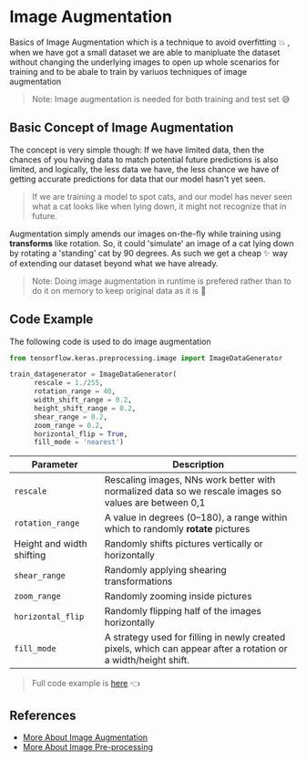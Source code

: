 # Image Augmentation
Basics of Image Augmentation which is a technique to avoid overfitting :boom: , when we have got a small dataset we are able to manipluate the dataset without changing the underlying images to open up whole scenarios for training and to be abale to train by variuos techniques of image augmentation 

> Note: Image augmentation is needed for both training and test set :sweat_smile:

## Basic Concept of Image Augmentation

The concept is very simple though: If we have limited data, then the chances of you having data to match potential future predictions is also limited, and logically, the less data we have, the less chance we have of getting accurate predictions for data that our model hasn't yet seen.

> If we are training a model to spot cats, and our model has never seen what a cat looks like when lying down, it might not recognize that in future.

Augmentation simply amends our images on-the-fly while training using **transforms** like rotation. So, it could 'simulate' an image of a cat lying down by rotating a 'standing' cat by 90 degrees. As such we get a cheap :sparkles: way of extending our dataset beyond what we have already.

> Note: Doing image augmentation in runtime is prefered rather than to do it on memory to keep original data as it is :thinking:


## Code Example

The following code is used to do image augmentation

```python
from tensorflow.keras.preprocessing.image import ImageDataGenerator

train_datagenerator = ImageDataGenerator(
      rescale = 1./255,
      rotation_range = 40,
      width_shift_range = 0.2,
      height_shift_range = 0.2,
      shear_range = 0.2,
      zoom_range = 0.2,
      horizontal_flip = True,
      fill_mode = 'nearest')
```

| Parameter       | Description   |
| --------------- |---------------|
| `rescale` | Rescaling images, NNs work better with normalized data so we rescale images so values are between 0,1 |
| `rotation_range` | A value in degrees (0–180), a range within which to randomly **rotate** pictures    |
| Height and width shifting |  Randomly shifts pictures vertically or horizontally |
| `shear_range` | Randomly applying shearing transformations |
| `zoom_range` | Randomly zooming inside pictures |
| `horizontal_flip` | Randomly flipping half of the images horizontally |
|  `fill_mode` | A strategy used for filling in newly created pixels, which can appear after a rotation or a width/height shift. |


> Full code example is [here](https://github.com/asmaamirkhan/DeepLearningNotes/tree/master/4-ImageAugmentation/0-ImageAugmentation.ipynb) 👈

## References
* [More About Image Augmentation](https://github.com/keras-team/keras-preprocessing)
* [More About Image Pre-processing](https://keras.io/preprocessing/image/)
